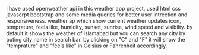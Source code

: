i have used openweather api in this weather app project.
used html css javascrpt bootstrap and some media queries for better user intrection and  responsiveness.
weather ap which show current weather updates icon, temprature, feels like, humidity, sunset, sunrise, wind speed and visibilty.
by default it shows the weather of islamabad but you can search any city by puting city name in search bar. 
by clicking on "C" and "F" it will show the "temprature" and "feels like" in Celsius or Fahrenheit accordingly.
